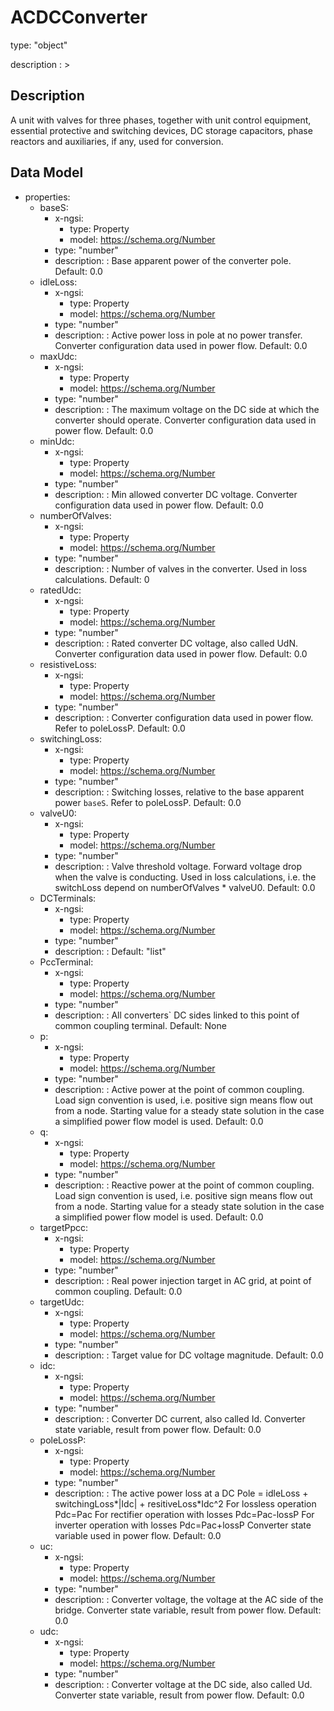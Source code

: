 # ACDCConverter
type: "object"
description : >
## Description
A unit with valves for three phases, together with unit control equipment, essential protective and switching devices, DC storage capacitors, phase reactors and auxiliaries, if any, used for conversion.

## Data Model
  - properties:
    - baseS:
      - x-ngsi:
        - type: Property
        - model: https://schema.org/Number
      - type: "number"
      - description: : Base apparent power of the converter pole. Default: 0.0
    - idleLoss:
      - x-ngsi:
        - type: Property
        - model: https://schema.org/Number
      - type: "number"
      - description: : Active power loss in pole at no power transfer. Converter configuration data used in power flow. Default: 0.0
    - maxUdc:
      - x-ngsi:
        - type: Property
        - model: https://schema.org/Number
      - type: "number"
      - description: : The maximum voltage on the DC side at which the converter should operate. Converter configuration data used in power flow. Default: 0.0
    - minUdc:
      - x-ngsi:
        - type: Property
        - model: https://schema.org/Number
      - type: "number"
      - description: : Min allowed converter DC voltage. Converter configuration data used in power flow. Default: 0.0
    - numberOfValves:
      - x-ngsi:
        - type: Property
        - model: https://schema.org/Number
      - type: "number"
      - description: : Number of valves in the converter. Used in loss calculations. Default: 0
    - ratedUdc:
      - x-ngsi:
        - type: Property
        - model: https://schema.org/Number
      - type: "number"
      - description: : Rated converter DC voltage, also called UdN. Converter configuration data used in power flow. Default: 0.0
    - resistiveLoss:
      - x-ngsi:
        - type: Property
        - model: https://schema.org/Number
      - type: "number"
      - description: : Converter configuration data used in power flow. Refer to poleLossP. Default: 0.0
    - switchingLoss:
      - x-ngsi:
        - type: Property
        - model: https://schema.org/Number
      - type: "number"
      - description: : Switching losses, relative to the base apparent power `baseS`. Refer to poleLossP. Default: 0.0
    - valveU0:
      - x-ngsi:
        - type: Property
        - model: https://schema.org/Number
      - type: "number"
      - description: : Valve threshold voltage. Forward voltage drop when the valve is conducting. Used in loss calculations, i.e. the switchLoss depend on numberOfValves * valveU0. Default: 0.0
    - DCTerminals:
      - x-ngsi:
        - type: Property
        - model: https://schema.org/Number
      - type: "number"
      - description: :  Default: "list"
    - PccTerminal:
      - x-ngsi:
        - type: Property
        - model: https://schema.org/Number
      - type: "number"
      - description: : All converters` DC sides linked to this point of common coupling terminal. Default: None
    - p:
      - x-ngsi:
        - type: Property
        - model: https://schema.org/Number
      - type: "number"
      - description: : Active power at the point of common coupling. Load sign convention is used, i.e. positive sign means flow out from a node. Starting value for a steady state solution in the case a simplified power flow model is used. Default: 0.0
    - q:
      - x-ngsi:
        - type: Property
        - model: https://schema.org/Number
      - type: "number"
      - description: : Reactive power at the point of common coupling. Load sign convention is used, i.e. positive sign means flow out from a node. Starting value for a steady state solution in the case a simplified power flow model is used. Default: 0.0
    - targetPpcc:
      - x-ngsi:
        - type: Property
        - model: https://schema.org/Number
      - type: "number"
      - description: : Real power injection target in AC grid, at point of common coupling. Default: 0.0
    - targetUdc:
      - x-ngsi:
        - type: Property
        - model: https://schema.org/Number
      - type: "number"
      - description: : Target value for DC voltage magnitude. Default: 0.0
    - idc:
      - x-ngsi:
        - type: Property
        - model: https://schema.org/Number
      - type: "number"
      - description: : Converter DC current, also called Id. Converter state variable, result from power flow. Default: 0.0
    - poleLossP:
      - x-ngsi:
        - type: Property
        - model: https://schema.org/Number
      - type: "number"
      - description: : The active power loss at a DC Pole  = idleLoss + switchingLoss*|Idc| + resitiveLoss*Idc^2 For lossless operation Pdc=Pac For rectifier operation with losses Pdc=Pac-lossP For inverter operation with losses Pdc=Pac+lossP Converter state variable used in power flow. Default: 0.0
    - uc:
      - x-ngsi:
        - type: Property
        - model: https://schema.org/Number
      - type: "number"
      - description: : Converter voltage, the voltage at the AC side of the bridge. Converter state variable, result from power flow. Default: 0.0
    - udc:
      - x-ngsi:
        - type: Property
        - model: https://schema.org/Number
      - type: "number"
      - description: : Converter voltage at the DC side, also called Ud. Converter state variable, result from power flow. Default: 0.0
